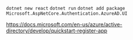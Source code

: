 `dotnet new react`
`dotnet run`
`dotnet add package Microsoft.AspNetCore.Authentication.AzureAD.UI`

https://docs.microsoft.com/en-us/azure/active-directory/develop/quickstart-register-app